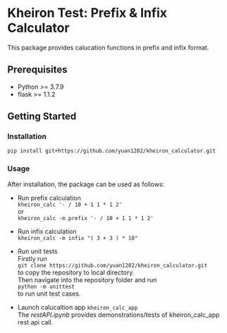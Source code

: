 # Kheiron Test: Prefix & Infix Calculator

This package provides calucation functions in prefix and infix format.

## Prerequisites

* Python >= 3.7.9
* flask >= 1.1.2


## Getting Started

### Installation
`
pip install git+https://github.com/yuan1202/kheiron_calculator.git
`

### Usage

After installation, the package can be used as follows:

- Run prefix calculation\
`
kheiron_calc '- / 10 + 1 1 * 1 2'
`  
or  
`
kheiron_calc -m prefix '- / 10 + 1 1 * 1 2'
`  

- Run infix calculation  
`
kheiron_calc -m infix "( 3 + 3 ) * 10"
`  

- Run unit tests  
Firstly run  
`
git clone https://github.com/yuan1202/kheiron_calculator.git
`  
to copy the repository to local directory.  
Then navigate into the repository folder and run  
`
python -m unittest
`  
to run unit test cases.

- Launch calucaltion app
`
kheiron_calc_app
`  
The *restAPI.ipynb* provides demonstrations/tests of kheiron_calc_app rest api call.